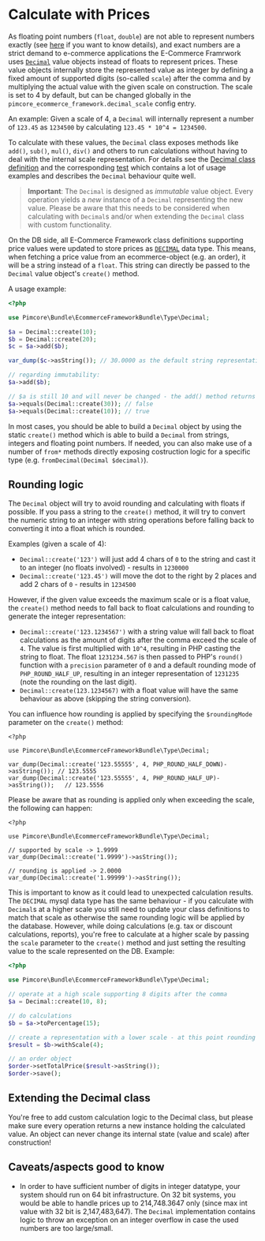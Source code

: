 # Calculate with Prices

As floating point numbers (`float`, `double`) are not able to represent numbers exactly (see [here](http://floating-point-gui.de/)
if you want to know details), and exact numbers are a strict demand to e-commerce applications the E-Commerce Framrwork
uses [`Decimal`](https://github.com/pimcore/pimcore/blob/10.5/bundles/EcommerceFrameworkBundle/Type/Decimal.php)
value objects instead of floats to represent prices. These value objects internally store the represented value as integer
by defining a fixed amount of supported digits (so-called `scale`) after the comma and by multiplying the actual value
with the given scale on construction. The scale is set to 4 by default, but can be changed globally in the `pimcore_ecommerce_framework.decimal_scale`
config entry.

An example: Given a scale of 4, a `Decimal` will internally represent a number of `123.45` as `1234500` by calculating
`123.45 * 10^4 = 1234500`. 
 
To calculate with these values, the `Decimal` class exposes methods like `add()`, `sub()`, `mul()`, `div()` and others
to run calculations without having to deal with the internal scale representation. For details see the [Decimal class definition](https://github.com/pimcore/pimcore/blob/10.5/bundles/EcommerceFrameworkBundle/Type/Decimal.php)
and the corresponding [test](https://github.com/pimcore/pimcore/blob/10.5/tests/Ecommerce/Type/DecimalTest.php)
which contains a lot of usage examples and describes the `Decimal` behaviour quite well.

> **Important**: The `Decimal` is designed as *immutable* value object. Every operation yields a *new* instance of a `Decimal`
  representing the new value. Please be aware that this needs to be considered when calculating with `Decimal`s and/or 
  when extending the `Decimal` class with custom functionality.
  
On the DB side, all E-Commerce Framework class definitions supporting price values were updated to store prices as [`DECIMAL`](https://dev.mysql.com/doc/refman/5.7/en/precision-math-decimal-characteristics.html)
data type. This means, when fetching a price value from an ecommerce-object (e.g. an order), it will be a string instead
of a `float`. This string can directly be passed to the `Decimal` value object's `create()` method. 

A usage example:
  
```php
<?php

use Pimcore\Bundle\EcommerceFrameworkBundle\Type\Decimal;

$a = Decimal::create(10);
$b = Decimal::create(20);
$c = $a->add($b);

var_dump($c->asString()); // 30.0000 as the default string representation contains all digits depending on the scale

// regarding immutability:
$a->add($b);

// $a is still 10 and will never be changed - the add() method returns a new object ($c in the example above)
$a->equals(Decimal::create(30)); // false
$a->equals(Decimal::create(10)); // true
```

In most cases, you should be able to build a `Decimal` object by using the static `create()` method which is able to build
a `Decimal` from strings, integers and floating point numbers. If needed, you can also make use of a number of `from*` methods
directly exposing costruction logic for a specific type (e.g. `fromDecimal(Decimal $decimal)`).


## Rounding logic

The `Decimal` object will try to avoid rounding and calculating with floats if possible. If you pass a string to the `create()`
method, it will try to convert the numeric string to an integer with string operations before falling back to converting
it into a float which is rounded.

Examples (given a scale of 4):

* `Decimal::create('123')` will just add 4 chars of `0` to the string and cast it to an integer (no floats involved) - results
  in `1230000`
* `Decimal::create('123.45')` will move the dot to the right by 2 places and add 2 chars of `0` - results in `1234500`

However, if the given value exceeds the maximum scale or is a float value, the `create()` method needs to fall back to 
float calculations and rounding to generate the integer representation:

* `Decimal::create('123.1234567')` with a string value will fall back to float calculations as the amount of digits after
  the comma exceed the scale of `4`. The value is first multiplied with `10^4`, resulting in PHP casting the string to float.
  The float `1231234.567` is then passed to PHP's `round()` function with a `precision` parameter of `0` and a default rounding
  mode of `PHP_ROUND_HALF_UP`, resulting in an integer representation of `1231235` (note the rounding on the last digit).
* `Decimal::create(123.1234567)` with a float value will have the same behaviour as above (skipping the string conversion). 

You can influence how rounding is applied by specifying the `$roundingMode` parameter on the `create()` method:

```
<?php

use Pimcore\Bundle\EcommerceFrameworkBundle\Type\Decimal;

var_dump(Decimal::create('123.55555', 4, PHP_ROUND_HALF_DOWN)->asString()); // 123.5555
var_dump(Decimal::create('123.55555', 4, PHP_ROUND_HALF_UP)->asString());   // 123.5556
```

Please be aware that as rounding is applied only when exceeding the scale, the following can happen: 

```
<?php

use Pimcore\Bundle\EcommerceFrameworkBundle\Type\Decimal;

// supported by scale -> 1.9999
var_dump(Decimal::create('1.9999')->asString());

// rounding is applied -> 2.0000
var_dump(Decimal::create('1.99999')->asString());
``` 

This is important to know as it could lead to unexpected calculation results. The `DECIMAL` mysql data type has the same
behaviour - if you calculate with `Decimal`s at a higher scale you still need to update your class definitions to match
that scale as otherwise the same rounding logic will be applied by the database. However, while doing calculations (e.g.
tax or discount calculations, reports), you're free to calculate at a higher scale by passing the `scale` parameter to the
`create()` method and just setting the resulting value to the scale represented on the DB. Example:


```php
<?php

use Pimcore\Bundle\EcommerceFrameworkBundle\Type\Decimal;

// operate at a high scale supporting 8 digits after the comma
$a = Decimal::create(10, 8);

// do calculations
$b = $a->toPercentage(15);

// create a representation with a lower scale - at this point rounding logic will be applied
$result = $b->withScale(4);

// an order object
$order->setTotalPrice($result->asString());
$order->save();
```


## Extending the Decimal class

You're free to add custom calculation logic to the Decimal class, but please make sure every operation returns a new instance
holding the calculated value. An object can never change its internal state (value and scale) after construction!
 

## Caveats/aspects good to know

* In order to have sufficient number of digits in integer datatype, your system should run on 64 bit infrastructure. 
  On 32 bit systems, you would be able to handle prices up to 214,748.3647 only (since max int value with 32 bit is 2,147,483,647).
  The `Decimal` implementation contains logic to throw an exception on an integer overflow in case the used numbers are
  too large/small.
